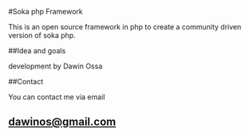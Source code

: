 #Soka php Framework

This is an open source framework in php to create a community driven version of soka php.

##Idea and goals

development by Dawin Ossa


##Contact

You can contact me via email
## dawinos@gmail.com


